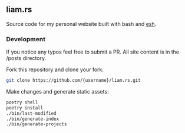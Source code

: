 ## liam.rs

Source code for my personal website built with bash and
[esh](https://github.com/jirutka/esh).

### Development

If you notice any typos feel free to submit a PR. All site content is in the
/posts directory.

Fork this repository and clone your fork:

```bash
git clone https://github.com/{username}/liam.rs.git
```

Make changes and generate static assets:

```bash
poetry shell
poetry install
./bin/last-modified
./bin/generate-index
./bin/generate-projects
```
